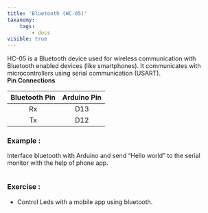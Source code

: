 ```yaml
---
title: 'Bluetooth (HC-05)'
taxanomy:
    tags:
        - docs
visible: true
---
```

HC-05 is a Bluetooth device used for wireless communication with Bluetooth enabled devices (like smartphones). It communicates with microcontrollers using serial communication (USART).  
**Pin Connections**  

| Bluetooth Pin | Arduino Pin |
| :-: | :-: |
| Rx | D13 |
| Tx | D12 |
### Example :
Interface bluetooth with Arduino and send “Hello world” to the serial monitor with the help of phone app.
```arduino
```
### Exercise :
+ Control Leds with a mobile app using bluetooth.